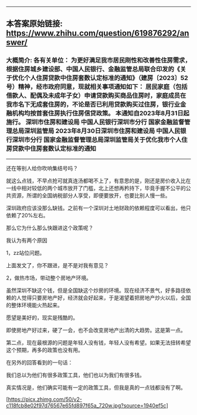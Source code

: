 ----------------------------------------
## 本答案原始链接: https://www.zhihu.com/question/619876292/answer/
### 大概简介: 各有关单位： 为更好满足我市居民刚性和改善性住房需求，根据住房城乡建设部、中国人民银行、金融监管总局联合印发的《关于优化个人住房贷款中住房套数认定标准的通知》（建房〔2023〕52号）精神，经市政府同意，现就相关事项通知如下： 居民家庭（包括借款人、配偶及未成年子女）申请贷款购买商品住房时，家庭成员在我市名下无成套住房的，不论是否已利用贷款购买过住房，银行业金融机构均按首套住房执行住房信贷政策。 本通知自2023年8月31日起施行。 深圳市住房和建设局 中国人民银行深圳市分行 国家金融监督管理总局深圳监管局 2023年8月30日深圳市住房和建设局 中国人民银行深圳市分行 国家金融监督管理总局深圳监管局关于优化我市个人住房贷款中住房套数认定标准的通知
----------------------------------------
还在等别人给你吹响集结号吗？

就这么点钱，不早点抢可就真连汤都喝不上了，有意思的是，刚还是房价收入比在一线中相对较低的两个城市放开了门槛，北上还想再矜持下，毕竟手握不公平的公共资源，所谓的全国纳税部分人享受，即便要放开，也要比别人慢一些。

深圳政府应该没那么缺钱。之前有一个深圳对土地财政的依赖程度可以看出，他只依赖了20%左右。

那么它为什么那么快跟进这个政策呢？

我认为有两个原因

1，zz站位问题。

上面发文了，你不跟进，是不是对我有意见？

2，做热市场，带动整个房地产环境。

虽然深圳不缺这个钱，但是全国缺这个炒房的环境。现在经济不景气，好多路径依赖的人觉得只要房地产好，经济就会好起来，于是渴望着把房地产炒火以后，全国的整体环境能火热起来。

愿望是美好的，现实是残酷的。

即使房地产好过来，硬了一会，也不会改变房地产出清的大趋势。这是第一点。

第二点，现在最根源的问题是年轻人没有钱，年轻人没有希望。如果无法扭转希望这个预期，再多的政策也没有用。

在另外的回答看到的一句话：

我们总以为他们有很多政策工具，他们也以为我们有很多钱。

真实情况是，他们确实可能有一定的政策工具，但我是真的一点钱都没有了啊。

[https://picx.zhimg.com/50/v2-c118fcb8e02f97d76567e65fd897f65a_720w.jpg?source=1940ef5c]

